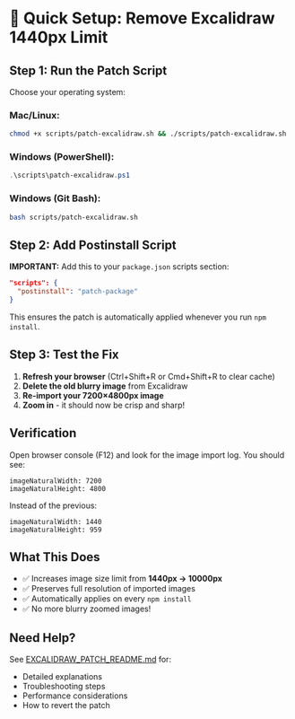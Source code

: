 # 🚀 Quick Setup: Remove Excalidraw 1440px Limit

## Step 1: Run the Patch Script

Choose your operating system:

### Mac/Linux:
```bash
chmod +x scripts/patch-excalidraw.sh && ./scripts/patch-excalidraw.sh
```

### Windows (PowerShell):
```powershell
.\scripts\patch-excalidraw.ps1
```

### Windows (Git Bash):
```bash
bash scripts/patch-excalidraw.sh
```

## Step 2: Add Postinstall Script

**IMPORTANT:** Add this to your `package.json` scripts section:

```json
"scripts": {
  "postinstall": "patch-package"
}
```

This ensures the patch is automatically applied whenever you run `npm install`.

## Step 3: Test the Fix

1. **Refresh your browser** (Ctrl+Shift+R or Cmd+Shift+R to clear cache)
2. **Delete the old blurry image** from Excalidraw
3. **Re-import your 7200×4800px image**
4. **Zoom in** - it should now be crisp and sharp!

## Verification

Open browser console (F12) and look for the image import log. You should see:
```
imageNaturalWidth: 7200
imageNaturalHeight: 4800
```

Instead of the previous:
```
imageNaturalWidth: 1440
imageNaturalHeight: 959
```

## What This Does

- ✅ Increases image size limit from **1440px → 10000px**
- ✅ Preserves full resolution of imported images
- ✅ Automatically applies on every `npm install`
- ✅ No more blurry zoomed images!

## Need Help?

See [EXCALIDRAW_PATCH_README.md](./EXCALIDRAW_PATCH_README.md) for:
- Detailed explanations
- Troubleshooting steps
- Performance considerations
- How to revert the patch

